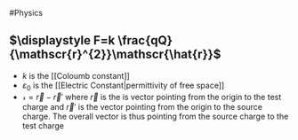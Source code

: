 #Physics 
## $\displaystyle F=k \frac{qQ}{\mathscr{r}^{2}}\mathscr{\hat{r}}$
* $\displaystyle k$ is the [[Coloumb constant]]
* $\displaystyle {\varepsilon}_{0}$ is the [[Electric Constant|permittivity of free space]]
* $\displaystyle \mathscr{r}=\vec{r}-\vec{r}'$ where $\displaystyle \vec{r}$ is the is vector pointing from the origin to the test charge and $\displaystyle \vec{r}'$ is the vector pointing from the origin to the source charge. The overall vector is thus pointing from the source charge to the test charge